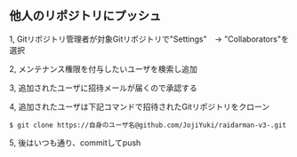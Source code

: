 ## 他人のリポジトリにプッシュ

1, Gitリポジトリ管理者が対象Gitリポジトリで"Settings"　-> "Collaborators"を選択

2, メンテナンス権限を付与したいユーザを検索し追加

3, 追加されたユーザに招待メールが届くので承認する

4, 追加されたユーザは下記コマンドで招待されたGitリポジトリをクローン
```
$ git clone https://自身のユーザ名@github.com/JojiYuki/raidarman-v3-.git
```

5, 後はいつも通り、commitしてpush